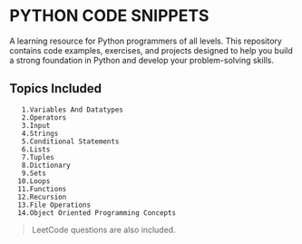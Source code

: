 # PYTHON CODE SNIPPETS

A learning resource for Python programmers of all levels. This repository contains code examples, exercises, and projects designed to help you build a strong foundation in Python and develop your problem-solving skills.

## Topics Included

       1.Variables And Datatypes
       2.Operators
       3.Input
       4.Strings
       5.Conditional Statements     
       6.Lists
       7.Tuples
       8.Dictionary
       9.Sets
      10.Loops
      11.Functions
      12.Recursion
      13.File Operations
      14.Object Oriented Programming Concepts

> LeetCode questions are also included.
